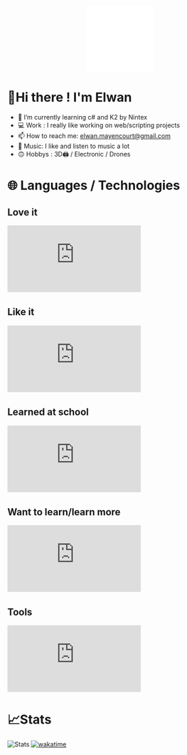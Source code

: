 
<p align="center">

   <img align="center" src="https://raw.githubusercontent.com/YungBricoCoop/YungBricoCoop/main/assets/28.png" width="150" height="150" />
  
</p>

# 🤙Hi there ! I'm Elwan

- 🌱 I’m currently learning c# and K2 by Nintex
- 💻 Work : I really like working on web/scripting projects
- 📫 How to reach me: elwan.mayencourt@gmail.com
- 🎵 Music: I like and listen to music a lot
- 🙃 Hobbys : 3D🖨️ / Electronic / Drones

# 🌐 Languages / Technologies

##  Love it
![LoveIt](https://elwan.ch/github/cdp/cdp.php?data=Python,Javascript,React,Php&tp=0)

##  Like it
![LikeIt](https://elwan.ch/github/cdp/cdp.php?data=NodeJS,Django,Bootstrap,Chart.js,JAVA,MySQL&tp=0)

## Learned at school 
![School](https://elwan.ch/github/cdp/cdp.php?data=Java,JS,PHP,SQL,Linux)

## Want to learn/learn more
![Learn](https://elwan.ch/github/cdp/cdp.php?data=Socket.IO,Flutter,Vue.js,Three.js,C%23&tp=0)

## Tools
![Tools](https://elwan.ch/github/cdp/cdp.php?data=VsCode,Git,Postman,Photoshop,Figma,BS%20Studio&tp=0)

# 📈Stats

![Stats](https://github-readme-stats.vercel.app/api?username=YungBricoCoop&show_icons=true&theme=radical)
[![wakatime](https://wakatime.com/badge/user/ee872f10-6167-41c6-8aad-e80d7519df4c.svg)](https://wakatime.com/@ee872f10-6167-41c6-8aad-e80d7519df4c)
